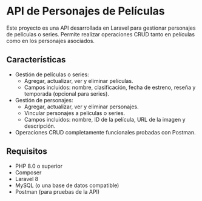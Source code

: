 # API de Personajes de Películas

Este proyecto es una API desarrollada en Laravel para gestionar personajes de películas o series. Permite realizar operaciones CRUD tanto en películas como en los personajes asociados.

## Características

- Gestión de películas o series:
  - Agregar, actualizar, ver y eliminar películas.
  - Campos incluidos: nombre, clasificación, fecha de estreno, reseña y temporada (opcional para series).
- Gestión de personajes:
  - Agregar, actualizar, ver y eliminar personajes.
  - Vincular personajes a películas o series.
  - Campos incluidos: nombre, ID de la película, URL de la imagen y descripción.
- Operaciones CRUD completamente funcionales probadas con Postman.

## Requisitos

- PHP 8.0 o superior
- Composer
- Laravel 8
- MySQL (o una base de datos compatible)
- Postman (para pruebas de la API)

